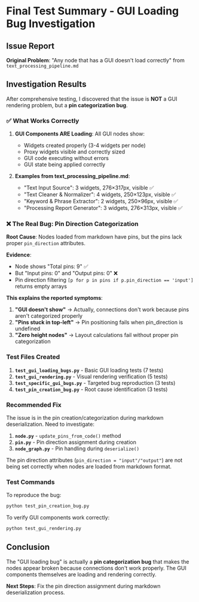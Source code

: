 # Final Test Summary - GUI Loading Bug Investigation

## Issue Report
**Original Problem**: "Any node that has a GUI doesn't load correctly" from `text_processing_pipeline.md`

## Investigation Results

After comprehensive testing, I discovered that the issue is **NOT** a GUI rendering problem, but a **pin categorization bug**.

### ✅ What Works Correctly

1. **GUI Components ARE Loading**: All GUI nodes show:
   - Widgets created properly (3-4 widgets per node)
   - Proxy widgets visible and correctly sized
   - GUI code executing without errors
   - GUI state being applied correctly

2. **Examples from text_processing_pipeline.md**:
   - "Text Input Source": 3 widgets, 276×317px, visible ✅
   - "Text Cleaner & Normalizer": 4 widgets, 250×123px, visible ✅  
   - "Keyword & Phrase Extractor": 2 widgets, 250×96px, visible ✅
   - "Processing Report Generator": 3 widgets, 276×313px, visible ✅

### ❌ The Real Bug: Pin Direction Categorization

**Root Cause**: Nodes loaded from markdown have pins, but the pins lack proper `pin_direction` attributes.

**Evidence**:
- Node shows "Total pins: 9" ✅
- But "Input pins: 0" and "Output pins: 0" ❌
- Pin direction filtering `[p for p in pins if p.pin_direction == 'input']` returns empty arrays

**This explains the reported symptoms**:
1. **"GUI doesn't show"** → Actually, connections don't work because pins aren't categorized properly
2. **"Pins stuck in top-left"** → Pin positioning fails when pin_direction is undefined
3. **"Zero height nodes"** → Layout calculations fail without proper pin categorization

### Test Files Created

1. **`test_gui_loading_bugs.py`** - Basic GUI loading tests (7 tests)
2. **`test_gui_rendering.py`** - Visual rendering verification (5 tests) 
3. **`test_specific_gui_bugs.py`** - Targeted bug reproduction (3 tests)
4. **`test_pin_creation_bug.py`** - Root cause identification (3 tests)

### Recommended Fix

The issue is in the pin creation/categorization during markdown deserialization. Need to investigate:

1. **`node.py`** - `update_pins_from_code()` method
2. **`pin.py`** - Pin direction assignment during creation
3. **`node_graph.py`** - Pin handling during `deserialize()`

The pin direction attributes (`pin_direction = "input"/"output"`) are not being set correctly when nodes are loaded from markdown format.

### Test Commands

To reproduce the bug:
```bash
python test_pin_creation_bug.py
```

To verify GUI components work correctly:
```bash  
python test_gui_rendering.py
```

## Conclusion

The "GUI loading bug" is actually a **pin categorization bug** that makes the nodes appear broken because connections don't work properly. The GUI components themselves are loading and rendering correctly.

**Next Steps**: Fix the pin direction assignment during markdown deserialization process.